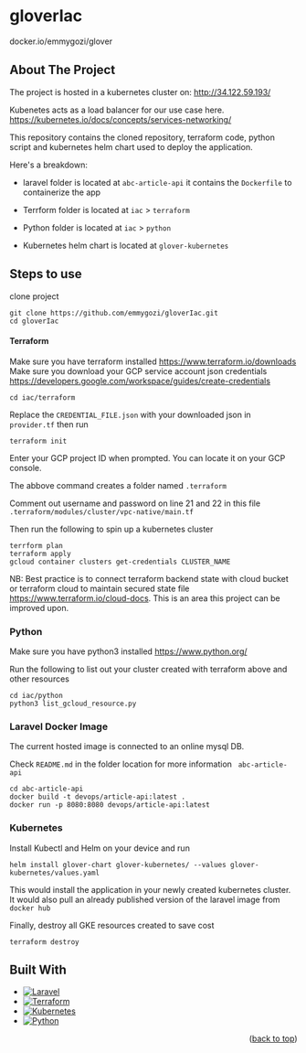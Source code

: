 # gloverIac







docker.io/emmygozi/glover




<!-- ABOUT THE PROJECT -->
## About The Project
The project is hosted in a kubernetes cluster on: http://34.122.59.193/

Kubenetes acts as a load balancer for our use case here. https://kubernetes.io/docs/concepts/services-networking/

This repository contains the cloned repository, terraform code, python script and kubernetes helm chart used to deploy the application.

Here's a breakdown:
* laravel folder is located at `abc-article-api` it contains the `Dockerfile` to containerize the app

* Terrform folder is located at `iac` > `terraform` 

* Python folder is located at `iac` > `python` 
* Kubernetes helm chart is located at `glover-kubernetes`


## Steps to use
clone project
```
git clone https://github.com/emmygozi/gloverIac.git
cd gloverIac
```
#### Terraform
Make sure you have terraform installed https://www.terraform.io/downloads
Make sure you download your GCP service account json credentials https://developers.google.com/workspace/guides/create-credentials
```
cd iac/terraform
```
Replace the `CREDENTIAL_FILE.json` with your downloaded json in `provider.tf` then run
```
terraform init
```
Enter your GCP project ID when prompted. You can locate it on your GCP console.

The abbove command creates a folder named `.terraform`

Comment out username and password on line 21 and 22 in this file `.terraform/modules/cluster/vpc-native/main.tf`

Then run the following to spin up a kubernetes cluster
```
terrform plan
terraform apply
gcloud container clusters get-credentials CLUSTER_NAME
```

NB: Best practice is to connect terraform backend state with cloud bucket or terraform cloud to maintain secured state file https://www.terraform.io/cloud-docs. This is an area this project can be improved upon.

### Python
Make sure you have python3 installed https://www.python.org/

Run the following to list out your cluster created with terraform above and other resources
```
cd iac/python
python3 list_gcloud_resource.py
```

### Laravel Docker Image
The current hosted image is connected to an online mysql DB.

Check `README.md` in the folder location for more information ` abc-article-api`

```
cd abc-article-api
docker build -t devops/article-api:latest .
docker run -p 8080:8080 devops/article-api:latest
```

### Kubernetes
Install Kubectl and Helm on your device and run
```
helm install glover-chart glover-kubernetes/ --values glover-kubernetes/values.yaml
```
This would install the application in your newly created kubernetes cluster. It would also pull an already published version of the laravel image from `docker hub`

Finally, destroy all GKE resources created to save cost
```
terraform destroy
```

## Built With


* [![Laravel][Laravel.com]][Laravel-url]
* [![Terraform][Terraform.io]][Terraform-url]
* [![Kubernetes][Kubernetes.io]][Kubernetes-url]
* [![Python][Python.org]][Python-url]

<p align="right">(<a href="#readme-top">back to top</a>)</p>



<!-- MARKDOWN LINKS & IMAGES -->
<!-- https://www.markdownguide.org/basic-syntax/#reference-style-links -->
[contributors-shield]: https://img.shields.io/github/contributors/othneildrew/Best-README-Template.svg?style=for-the-badge
[contributors-url]: https://github.com/othneildrew/Best-README-Template/graphs/contributors
[Terraform.io]: https://img.shields.io/badge/terraform-%235835CC.svg?style=for-the-badge&logo=terraform&logoColor=white
[Terraform-url]: https://terraform.io
[Laravel.com]: https://img.shields.io/badge/Laravel-FF2D20?style=for-the-badge&logo=laravel&logoColor=white
[Laravel-url]: https://laravel.com
[Kubernetes.io]: https://img.shields.io/badge/kubernetes-%23326ce5.svg?style=for-the-badge&logo=kubernetes&logoColor=white
[Kubernetes-url]: https://kubernetes.io
[Kubernetes.io]: https://img.shields.io/badge/kubernetes-%23326ce5.svg?style=for-the-badge&logo=kubernetes&logoColor=white
[Python-url]: https://python.org
[Python.org]: https://img.shields.io/badge/python-3670A0?style=for-the-badge&logo=python&logoColor=ffdd54